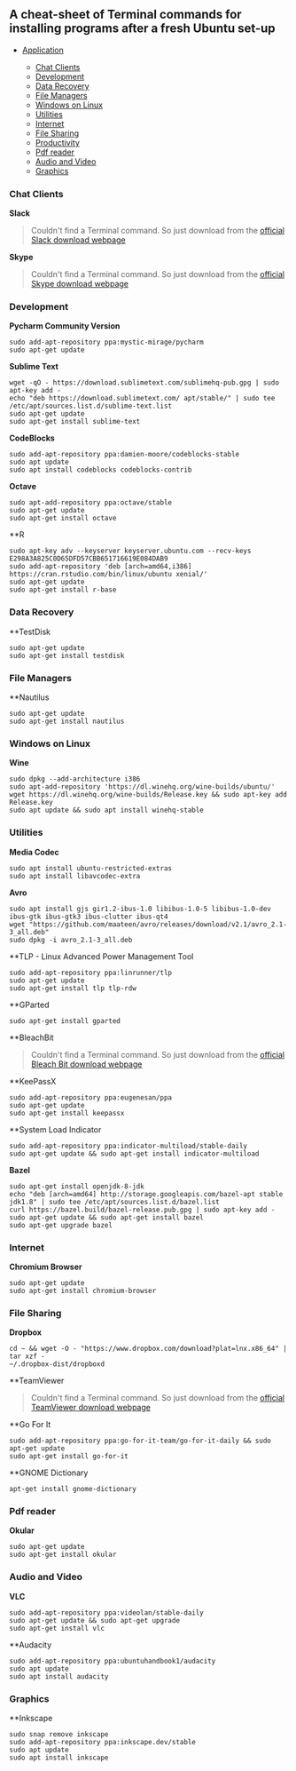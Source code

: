 ## A cheat-sheet of Terminal commands for installing programs after a fresh Ubuntu set-up 

* [Application](#application)

	* [Chat Clients](#chat-clients)
	* [Development](#development)
	* [Data Recovery](#data-recovery)
	* [File Managers](#file-managers)
	* [Windows on Linux](#windows-on-linux)
	* [Utilities](#utilities)
	* [Internet](#internet)
	* [File Sharing](#file-sharing)
	* [Productivity](#productivity)
	* [Pdf reader](#[pdf-reader)
	* [Audio and Video](#audio-and-video)
	* [Graphics](#graphics)


### Chat Clients
**Slack**		

> Couldn't find a Terminal command. So just download from the [official Slack download webpage](https://slack.com/downloads/linux)

**Skype**	

> Couldn't find a Terminal command. So just download from the [official Skype download webpage](https://www.skype.com/en/download-skype/skype-for-computer/)
		

### Development
**Pycharm Community Version**		

```
sudo add-apt-repository ppa:mystic-mirage/pycharm
sudo apt-get update
```		
		
**Sublime Text**	
```
wget -qO - https://download.sublimetext.com/sublimehq-pub.gpg | sudo apt-key add -
echo "deb https://download.sublimetext.com/ apt/stable/" | sudo tee /etc/apt/sources.list.d/sublime-text.list
sudo apt-get update
sudo apt-get install sublime-text
```

**CodeBlocks**
```
sudo add-apt-repository ppa:damien-moore/codeblocks-stable
sudo apt update
sudo apt install codeblocks codeblocks-contrib
```

**Octave**	
```
sudo apt-add-repository ppa:octave/stable
sudo apt-get update
sudo apt-get install octave
```

**R
```
sudo apt-key adv --keyserver keyserver.ubuntu.com --recv-keys E298A3A825C0D65DFD57CBB651716619E084DAB9
sudo add-apt-repository 'deb [arch=amd64,i386] https://cran.rstudio.com/bin/linux/ubuntu xenial/'
sudo apt-get update
sudo apt-get install r-base
```
### Data Recovery

**TestDisk 
```
sudo apt-get update
sudo apt-get install testdisk
```

### File Managers

**Nautilus
```
sudo apt-get update
sudo apt-get install nautilus
```
### Windows on Linux

**Wine**
```
sudo dpkg --add-architecture i386
sudo apt-add-repository 'https://dl.winehq.org/wine-builds/ubuntu/'
wget https://dl.winehq.org/wine-builds/Release.key && sudo apt-key add Release.key
sudo apt update && sudo apt install winehq-stable
```	
### Utilities
**Media Codec**		
```
sudo apt install ubuntu-restricted-extras
sudo apt install libavcodec-extra
```		

**Avro**	
```
sudo apt install gjs gir1.2-ibus-1.0 libibus-1.0-5 libibus-1.0-dev ibus-gtk ibus-gtk3 ibus-clutter ibus-qt4
wget "https://github.com/maateen/avro/releases/download/v2.1/avro_2.1-3_all.deb"
sudo dpkg -i avro_2.1-3_all.deb
```	

**TLP - Linux Advanced Power Management Tool
```
sudo add-apt-repository ppa:linrunner/tlp
sudo apt-get update
sudo apt-get install tlp tlp-rdw
```
**GParted
```
sudo apt-get install gparted
```
**BleachBit
> Couldn't find a Terminal command. So just download from the [official Bleach Bit download webpage](https://www.bleachbit.org/download/linux)

**KeePassX
```
sudo add-apt-repository ppa:eugenesan/ppa
sudo apt-get update
sudo apt-get install keepassx
```

**System Load Indicator
```
sudo add-apt-repository ppa:indicator-multiload/stable-daily
sudo apt-get update && sudo apt-get install indicator-multiload
```

**Bazel**
```
sudo apt-get install openjdk-8-jdk
echo "deb [arch=amd64] http://storage.googleapis.com/bazel-apt stable jdk1.8" | sudo tee /etc/apt/sources.list.d/bazel.list
curl https://bazel.build/bazel-release.pub.gpg | sudo apt-key add -
sudo apt-get update && sudo apt-get install bazel
sudo apt-get upgrade bazel
```
### Internet

**Chromium Browser**		
```
sudo apt-get update
sudo apt-get install chromium-browser
```
### File Sharing
**Dropbox**		
```
cd ~ && wget -O - "https://www.dropbox.com/download?plat=lnx.x86_64" | tar xzf -
~/.dropbox-dist/dropboxd
```		
		
**TeamViewer
> Couldn't find a Terminal command. So just download from the [official TeamViewer download webpage](https://www.teamviewer.com/en/download/linux/)


**Go For It
```
sudo add-apt-repository ppa:go-for-it-team/go-for-it-daily && sudo apt-get update
sudo apt-get install go-for-it
```

**GNOME Dictionary	
```
apt-get install gnome-dictionary
```

### Pdf reader

**Okular**	
```
sudo apt-get update
sudo apt-get install okular
```

### Audio and Video
**VLC**		
```
sudo add-apt-repository ppa:videolan/stable-daily
sudo apt-get update && sudo apt-get upgrade
sudo apt-get install vlc
```

**Audacity
```
sudo add-apt-repository ppa:ubuntuhandbook1/audacity
sudo apt update
sudo apt install audacity
```

### Graphics

**Inkscape
```
sudo snap remove inkscape
sudo add-apt-repository ppa:inkscape.dev/stable
sudo apt update
sudo apt install inkscape
```

